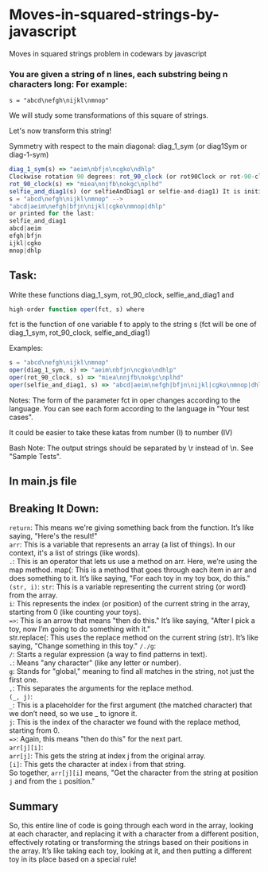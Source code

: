 # Moves-in-squared-strings-by-javascript
Moves in squared strings problem in codewars by javascript

<h3>
  You are given a string of n lines, each substring being n characters long: For example:
</h3>

```javacript
s = "abcd\nefgh\nijkl\nmnop"
```

<p>We will study some transformations of this square of strings.</p>

Let's now transform this string!

Symmetry with respect to the main diagonal: diag_1_sym (or diag1Sym or diag-1-sym)
```javascript
diag_1_sym(s) => "aeim\nbfjn\ncgko\ndhlp"
Clockwise rotation 90 degrees: rot_90_clock (or rot90Clock or rot-90-clock)
rot_90_clock(s) => "miea\nnjfb\nokgc\nplhd"
selfie_and_diag1(s) (or selfieAndDiag1 or selfie-and-diag1) It is initial string + string obtained by symmetry with respect to the main diagonal.
s = "abcd\nefgh\nijkl\nmnop" --> 
"abcd|aeim\nefgh|bfjn\nijkl|cgko\nmnop|dhlp"
or printed for the last:
selfie_and_diag1
abcd|aeim
efgh|bfjn
ijkl|cgko 
mnop|dhlp
```

## Task:
Write these functions diag_1_sym, rot_90_clock, selfie_and_diag1
and
```javascript
high-order function oper(fct, s) where
```
fct is the function of one variable f to apply to the string s (fct will be one of diag_1_sym, rot_90_clock, selfie_and_diag1)

Examples:
```javascript
s = "abcd\nefgh\nijkl\nmnop"
oper(diag_1_sym, s) => "aeim\nbfjn\ncgko\ndhlp"
oper(rot_90_clock, s) => "miea\nnjfb\nokgc\nplhd"
oper(selfie_and_diag1, s) => "abcd|aeim\nefgh|bfjn\nijkl|cgko\nmnop|dhlp"
```

Notes:
The form of the parameter fct in oper changes according to the language. You can see each form according to the language in "Your test cases".

It could be easier to take these katas from number (I) to number (IV)

Bash Note: The output strings should be separated by \r instead of \n. See "Sample Tests".

## In main.js file

## Breaking It Down:
```return```: This means we're giving something back from the function. It’s like saying, "Here's the result!" <br />
```arr```: This is a variable that represents an array (a list of things). In our context, it's a list of strings (like words). <br />
```.```: This is an operator that lets us use a method on arr. Here, we’re using the map method.
map(: This is a method that goes through each item in arr and does something to it. It’s like saying, "For each toy in my toy box, do this."  <br />
```(str, i)```:
```str```: This is a variable representing the current string (or word) from the array.  <br />
```i```: This represents the index (or position) of the current string in the array, starting from 0 (like counting your toys).  <br />
```=>```: This is an arrow that means "then do this." It’s like saying, "After I pick a toy, now I’m going to do something with it."  <br />
str.replace(: This uses the replace method on the current string (str). It’s like saying, "Change something in this toy."
```/./g```: <br />
```/```: Starts a regular expression (a way to find patterns in text).  <br />
```.```: Means "any character" (like any letter or number).  <br />
```g```: Stands for "global," meaning to find all matches in the string, not just the first one.  <br />
```,```: This separates the arguments for the replace method.  <br />
```(_, j)```:  <br />
```_```: This is a placeholder for the first argument (the matched character) that we don’t need, so we use _ to ignore it.  <br />
```j```: This is the index of the character we found with the replace method, starting from 0.  <br />
```=>```: Again, this means "then do this" for the next part.  <br />
```arr[j][i]```: <br />
```arr[j]```: This gets the string at index j from the original array. <br />
```[i]```: This gets the character at index i from that string. <br />
So together, ```arr[j][i]``` means, "Get the character from the string at position ```j``` and from the ```i``` position."
## Summary
So, this entire line of code is going through each word in the array, looking at each character, and replacing it with a character from a different position, effectively rotating or transforming the strings based on their positions in the array. It’s like taking each toy, looking at it, and then putting a different toy in its place based on a special rule!
